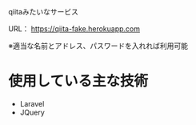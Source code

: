 qiitaみたいなサービス

URL：
https://qiita-fake.herokuapp.com

※適当な名前とアドレス、パスワードを入れれば利用可能

# 使用している主な技術
- Laravel
- JQuery
